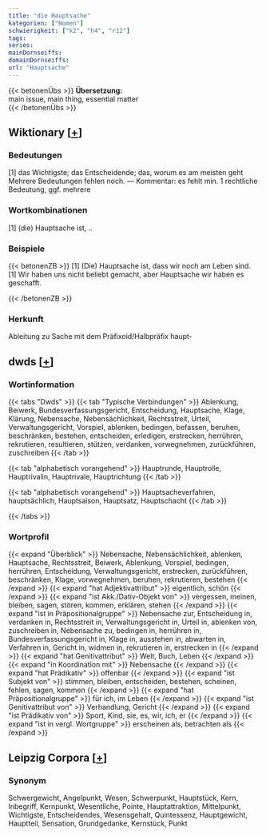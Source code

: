 ```yaml
---
title: "die Hauptsache"
kategorien: ["Nomen"]
schwierigkeit: ["k2", "h4", "r12"]
tags:
series:
mainDornseiffs:
domainDornseiffs:
url: "Hauptsache"
---
```


{{< betonenÜbs >}}
**Übersetzung:**  
main issue, main  thing, essential  matter  
{{< /betonenÜbs >}}

## Wiktionary [[+](https://de.wiktionary.org/wiki/Hauptsache)]

### Bedeutungen
[1] das Wichtigste; das Entscheidende; das, worum es am meisten geht  
Mehrere Bedeutungen fehlen noch. — Kommentar: es fehlt min. 1 rechtliche Bedeutung, ggf. mehrere  

### Wortkombinationen
[1] (die) Hauptsache ist, ..  

### Beispiele
{{< betonenZB >}}
[1] (Die) Hauptsache ist, dass wir noch am Leben sind.  
[1] Wir haben uns nicht beliebt gemacht, aber Hauptsache wir haben es geschafft.  

{{< /betonenZB >}}
### Herkunft
Ableitung zu Sache mit dem Präfixoid/Halbpräfix haupt-  



## dwds [[+](https://www.dwds.de/wb/Hauptsache)]

### Wortinformation
{{< tabs "Dwds" >}}
{{< tab "Typische Verbindungen" >}}
Ablenkung, Beiwerk, Bundesverfassungsgericht, Entscheidung, Hauptsache, Klage, Klärung, Nebensache, Nebensächlichkeit, Rechtsstreit, Urteil, Verwaltungsgericht, Vorspiel, ablenken, bedingen, befassen, beruhen, beschränken, bestehen, entscheiden, erledigen, erstrecken, herrühren, rekrutieren, resultieren, stützen, verdanken, vorwegnehmen, zurückführen, zuschreiben
{{< /tab >}}

{{< tab "alphabetisch vorangehend" >}}
Hauptrunde, Hauptrolle, Hauptrivalin, Hauptrivale, Hauptrichtung
{{< /tab >}}

{{< tab "alphabetisch vorangehend" >}}
Hauptsacheverfahren, hauptsächlich, Hauptsaison, Hauptsatz, Hauptschacht
{{< /tab >}}

{{< /tabs >}}

### Wortprofil
{{< expand "Überblick" >}} Nebensache, Nebensächlichkeit, ablenken, Hauptsache, Rechtsstreit, Beiwerk, Ablenkung, Vorspiel, bedingen, herrühren, Entscheidung, Verwaltungsgericht, erstrecken, zurückführen, beschränken, Klage, vorwegnehmen, beruhen, rekrutieren, bestehen {{< /expand >}}
{{< expand "hat Adjektivattribut" >}} eigentlich, schön {{< /expand >}}
{{< expand "ist Akk./Dativ-Objekt von" >}} vergessen, meinen, bleiben, sagen, stören, kommen, erklären, stehen {{< /expand >}}
{{< expand "ist in Präpositionalgruppe" >}} Nebensache zur, Entscheidung in, verdanken in, Rechtsstreit in, Verwaltungsgericht in, Urteil in, ablenken von, zuschreiben in, Nebensache zu, bedingen in, herrühren in, Bundesverfassungsgericht in, Klage in, ausstehen in, abwarten in, Verfahren in, Gericht in, widmen in, rekrutieren in, erstrecken in {{< /expand >}}
{{< expand "hat Genitivattribut" >}} Welt, Buch, Leben {{< /expand >}}
{{< expand "in Koordination mit" >}} Nebensache {{< /expand >}}
{{< expand "hat Prädikativ" >}} offenbar {{< /expand >}}
{{< expand "ist Subjekt von" >}} stimmen, bleiben, entscheiden, bestehen, scheinen, fehlen, sagen, kommen {{< /expand >}}
{{< expand "hat Präpositionalgruppe" >}} für ich, im Leben {{< /expand >}}
{{< expand "ist Genitivattribut von" >}} Verhandlung, Gericht {{< /expand >}}
{{< expand "ist Prädikativ von" >}} Sport, Kind, sie, es, wir, ich, er {{< /expand >}}
{{< expand "ist in vergl. Wortgruppe" >}} erscheinen als, betrachten als {{< /expand >}}

## Leipzig Corpora [[+](https://corpora.uni-leipzig.de/en/res?word=Hauptsache&corpusId=deu_newscrawl-public_2018)]


### Synonym
Schwergewicht, Angelpunkt, Wesen, Schwerpunkt, Hauptstück, Kern, Inbegriff, Kernpunkt, Wesentliche, Pointe, Hauptattraktion, Mittelpunkt, Wichtigste, Entscheidendes, Wesensgehalt, Quintessenz, Hauptgewicht, Hauptteil, Sensation, Grundgedanke, Kernstück, Punkt


